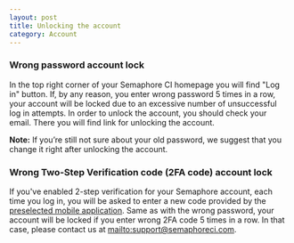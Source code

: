 ```yaml
---
layout: post
title: Unlocking the account
category: Account
---
```


### Wrong password account lock

In the top right corner of your Semaphore CI homepage you will find "Log in" button.
If, by any reason, you enter wrong password 5 times in a row, your account will
be locked due to an excessive number of unsuccessful log in attempts. In order
to unlock the account, you should check your email. There you will find link for
unlocking the account.

 __Note:__
If you’re still not sure about your old password, we suggest that you change it
right after unlocking the account.

### Wrong Two-Step Verification code (2FA code) account lock

If you've enabled 2-step verification for your Semaphore account, each time you
log in, you will be asked to enter a new code provided by the [preselected mobile application](/docs/two-step-verification.html).
Same as with the wrong password, your account will be locked if you enter wrong
2FA code 5 times in a row. In that case, please contact us at <mailto:support@semaphoreci.com>.
